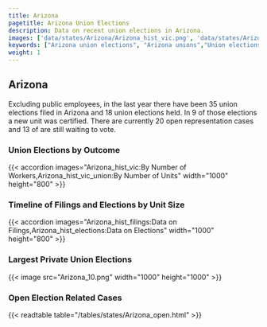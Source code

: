 ```yaml
---
title: Arizona
pagetitle: Arizona Union Elections
description: Data on recent union elections in Arizona.
images: ['data/states/Arizona/Arizona_hist_vic.png', 'data/states/Arizona/Arizona_hist_size.png', 'data/states/Arizona/Arizona_10.png']
keywords: ["Arizona union elections", "Arizona unions","Union elections"]
weight: 1
---
```

##  Arizona

Excluding public employees, in the last year there have been 35 union elections filed in Arizona and 18 union elections held. In 9 of those elections a new unit was certified. There are currently 20 open representation cases and 13 of are still waiting to vote.

### Union Elections by Outcome
{{< accordion images="Arizona_hist_vic:By Number of Workers,Arizona_hist_vic_union:By Number of Units" width="1000" height="800" >}}

### Timeline of Filings and Elections by Unit Size
{{< accordion images="Arizona_hist_filings:Data on Filings,Arizona_hist_elections:Data on Elections" width="1000" height="800" >}}

### Largest Private Union Elections
{{< image src="Arizona_10.png" width="1000" height="1000"  >}}

### Open Election Related Cases
{{< readtable table="/tables/states/Arizona_open.html" >}}

